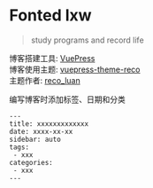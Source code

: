 # Fonted lxw

> study programs and record life

博客搭建工具: [VuePress](https://vuepress.vuejs.org/zh/)  
博客使用主题: [vuepress-theme-reco](https://vuepress-theme-reco.recoluan.com/)  
主题作者: [reco_luan](https://github.com/recoluan)

编写博客时添加标签、日期和分类
```
---
title: xxxxxxxxxxxxx
date: xxxx-xx-xx
sidebar: auto
tags:
 - xxx
categories:
 - xxx
---
```